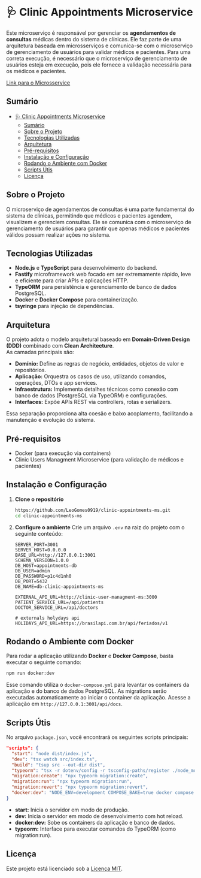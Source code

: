 # 🩺 Clinic Appointments Microservice

Este microserviço é responsável por gerenciar os **agendamentos de consultas** médicas dentro do sistema de clínicas. Ele faz parte de uma arquitetura baseada em microsserviços e comunica-se com o microserviço de gerenciamento de usuários para validar médicos e pacientes.
Para uma correta execução, é necessário que o microserviço de gerenciamento de usuários esteja em execução, pois ele fornece a validação necessária para os médicos e pacientes.

[Link para o Microsservice](https://github.com/LeoGomes0919/clinic-user-managment-ms)

## Sumário
- [🩺 Clinic Appointments Microservice](#-clinic-appointments-microservice)
  - [Sumário](#sumário)
  - [Sobre o Projeto](#sobre-o-projeto)
  - [Tecnologias Utilizadas](#tecnologias-utilizadas)
  - [Arquitetura](#arquitetura)
  - [Pré-requisitos](#pré-requisitos)
  - [Instalação e Configuração](#instalação-e-configuração)
  - [Rodando o Ambiente com Docker](#rodando-o-ambiente-com-docker)
  - [Scripts Útis](#scripts-útis)
  - [Licença](#licença)

## Sobre o Projeto

O microserviço de agendamentos de consultas é uma parte fundamental do sistema de clínicas, permitindo que médicos e pacientes agendem, visualizem e gerenciem consultas. Ele se comunica com o microserviço de gerenciamento de usuários para garantir que apenas médicos e pacientes válidos possam realizar ações no sistema.

## Tecnologias Utilizadas

- **Node.js** e **TypeScript** para desenvolvimento do backend.
- **Fastify** microframework web focado em ser extremamente rápido, leve e eficiente para criar APIs e aplicações HTTP.
- **TypeORM** para persistência e gerenciamento de banco de dados PostgreSQL.
- **Docker** e **Docker Compose** para containerização.
- **tsyringe** para injeção de dependências.

## Arquitetura

O projeto adota o modelo arquitetural baseado em **Domain-Driven Design (DDD)** combinado com **Clean Architecture**.  
As camadas principais são:

- **Domínio:** Define as regras de negócio, entidades, objetos de valor e repositórios.
- **Aplicação:** Orquestra os casos de uso, utilizando comandos, operações, DTOs e app services.
- **Infraestrutura:** Implementa detalhes técnicos como conexão com banco de dados (PostgreSQL via TypeORM) e configurações.
- **Interfaces:** Expõe APIs REST via controllers, rotas e serializers.

Essa separação proporciona alta coesão e baixo acoplamento, facilitando a manutenção e evolução do sistema.

## Pré-requisitos
- Docker (para execução via containers)
- Clinic Users Managment Microservice (para validação de médicos e pacientes)

## Instalação e Configuração

1. **Clone o repositório**
   ```bash
   https://github.com/LeoGomes0919/clinic-appointments-ms.git
   cd clinic-appointments-ms
   ```

2. **Configure o ambiente**
   Crie um arquivo `.env` na raiz do projeto com o seguinte conteúdo:
   ```env
   SERVER_PORT=3001
   SERVER_HOST=0.0.0.0
   BASE_URL=http://127.0.0.1:3001
   SCHEMA_VERSION=1.0.0
   DB_HOST=appointments-db
   DB_USER=admin
   DB_PASSWORD=p1c4d1nh0
   DB_PORT=5432
   DB_NAME=db-clinic-appointments-ms

   EXTERNAL_API_URL=http://clinic-user-managment-ms:3000
   PATIENT_SERVICE_URL=/api/patients
   DOCTOR_SERVICE_URL=/api/doctors

   # externals holydays api
   HOLIDAYS_API_URL=https://brasilapi.com.br/api/feriados/v1
   ```
## Rodando o Ambiente com Docker

Para rodar a aplicação utilizando **Docker** e **Docker Compose**, basta executar o seguinte comando:

```bash
npm run docker:dev
```

Esse comando utiliza o `docker-compose.yml` para levantar os containers da aplicação e do banco de dados PostgreSQL.
As migrations serão executadas automaticamente ao iniciar o container da aplicação.
Acesse a aplicação em `http://127.0.0.1:3001/api/docs`.

## Scripts Útis

No arquivo `package.json`, você encontrará os seguintes scripts principais:

```json
"scripts": {
  "start": "node dist/index.js",
  "dev": "tsx watch src/index.ts",
  "build": "tsup src --out-dir dist",
  "typeorm": "tsx -r dotenv/config -r tsconfig-paths/register ./node_modules/typeorm/cli.js -d ./src/infra/config/dataSource.ts",
  "migration:create": "npx typeorm migration:create",
  "migration:run": "npx typeorm migration:run",
  "migration:revert": "npx typeorm migration:revert",
  "docker:dev": "NODE_ENV=development COMPOSE_BAKE=true docker compose -f docker-compose.dev.yml up --build",
}
```

- **start:** Inicia o servidor em modo de produção.
- **dev:** Inicia o servidor em modo de desenvolvimento com hot reload.
- **docker:dev:** Sobe os containers da aplicação e banco de dados.
- **typeorm:** Interface para executar comandos do TypeORM (como migration:run).

## Licença

Este projeto está licenciado sob a [Licença MIT](LICENSE).
